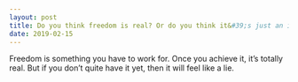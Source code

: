 ```yaml
---
layout: post
title: Do you think freedom is real? Or do you think it&#39;s just an illusion?
date: 2019-02-15
---
```


<p>Freedom is something you have to work for. Once you achieve it, it’s totally real. But if you don’t quite have it yet, then it will feel like a lie.</p>
